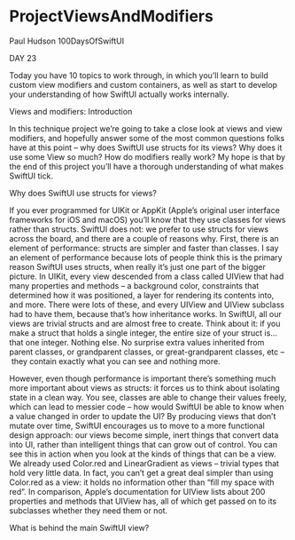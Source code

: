 # ProjectViewsAndModifiers
Paul Hudson 100DaysOfSwiftUI

DAY 23

Today you have 10 topics to work through, in which you’ll learn to build custom view modifiers and custom containers, as well as start to develop your understanding of how SwiftUI actually works internally.

Views and modifiers: Introduction

In this technique project we’re going to take a close look at views and view modifiers, and hopefully answer some of the most common questions folks have at this point – why does SwiftUI use structs for its views? Why does it use some View so much? How do modifiers really work? My hope is that by the end of this project you’ll have a thorough understanding of what makes SwiftUI tick.

Why does SwiftUI use structs for views?

If you ever programmed for UIKit or AppKit (Apple’s original user interface frameworks for iOS and macOS) you’ll know that they use classes for views rather than structs. SwiftUI does not: we prefer to use structs for views across the board, and there are a couple of reasons why.
First, there is an element of performance: structs are simpler and faster than classes. I say an element of performance because lots of people think this is the primary reason SwiftUI uses structs, when really it’s just one part of the bigger picture.
In UIKit, every view descended from a class called UIView that had many properties and methods – a background color, constraints that determined how it was positioned, a layer for rendering its contents into, and more. There were lots of these, and every UIView and UIView subclass had to have them, because that’s how inheritance works.
In SwiftUI, all our views are trivial structs and are almost free to create. Think about it: if you make a struct that holds a single integer, the entire size of your struct is… that one integer. Nothing else. No surprise extra values inherited from parent classes, or grandparent classes, or great-grandparent classes, etc – they contain exactly what you can see and nothing more.

However, even though performance is important there’s something much more important about views as structs: it forces us to think about isolating state in a clean way. You see, classes are able to change their values freely, which can lead to messier code – how would SwiftUI be able to know when a value changed in order to update the UI?
By producing views that don’t mutate over time, SwiftUI encourages us to move to a more functional design approach: our views become simple, inert things that convert data into UI, rather than intelligent things that can grow out of control.
You can see this in action when you look at the kinds of things that can be a view. We already used Color.red and LinearGradient as views – trivial types that hold very little data. In fact, you can’t get a great deal simpler than using Color.red as a view: it holds no information other than “fill my space with red”.
In comparison, Apple’s documentation for UIView lists about 200 properties and methods that UIView has, all of which get passed on to its subclasses whether they need them or not.


What is behind the main SwiftUI view?

